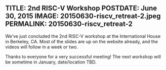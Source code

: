 TITLE: 2nd RISC-V Workshop
POSTDATE: June 30, 2015
IMAGE: 20150630-riscv_retreat-2.jpeg
PERMALINK: 20150630-riscv_retreat-2
------
We’ve just concluded the 2nd RISC-V workshop at the International House in
Berkeley, CA. Most of the slides are up on the website already, and the videos
will follow in a week or two.

Thanks to everyone for a very successful meeting!  The next workshop will be
sometime in January, date/location TBD.
